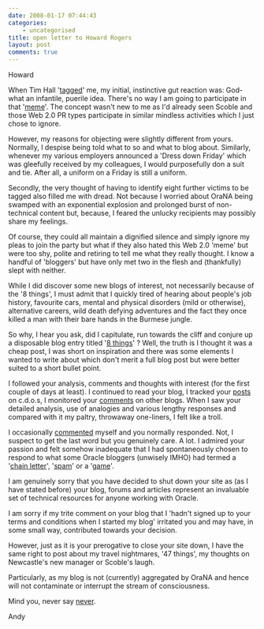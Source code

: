 ```yaml
---
date: 2008-01-17 07:44:43
categories:
    - uncategorised
title: open letter to Howard Rogers
layout: post
comments: true
---
```

Howard

When Tim Hall
'[tagged](http://www.oracle-base.com/blog/2008/01/09/tag-here-goes-a-chain-letter/)'
me, my initial, instinctive gut reaction was: God- what an infantile,
puerile idea. There's no way I am going to participate in that
'[meme](http://oracleappslab.com/2008/01/07/orablog-tag/)'. The concept
wasn't new to me as I'd already seen Scoble and those Web 2.0 PR types
participate in similar mindless activities which I just chose to ignore.

However, my reasons for objecting were slightly different from yours.
Normally, I despise being told what to so and what to blog about.
Similarly, whenever my various employers announced a 'Dress down Friday'
which was gleefully received by my colleagues, I would purposefully don
a suit and tie. After all, a uniform on a Friday is still a uniform.

Secondly, the very thought of having to identify eight further victims
to be tagged also filled me with dread. Not because I worried about
OraNA being swamped with an exponential explosion and prolonged burst of
non-technical content but, because, I feared the unlucky recipients may
possibly share my feelings.

Of course, they could all maintain a dignified silence and simply ignore
my pleas to join the party but what if they also hated this Web 2.0
'meme' but were too shy, polite and retiring to tell me what they really
thought. I know a handful of 'bloggers' but have only met two in the
flesh and (thankfully) slept with neither.

While I did discover some new blogs of interest, not necessarily because
of the '8 things', I must admit that I quickly tired of hearing about
people's job history, favourite cars, mental and physical disorders
(mild or otherwise), alternative careers, wild death defying adventures
and the fact they once killed a man with their bare hands in the Burmese
jungle.

So why, I hear you ask, did I capitulate, run towards the cliff and
conjure up a disposable blog entry titled '[8
things](http://www.nbrightside.com/blog/2008/01/09/8-things/)' ? Well,
the truth is I thought it was a cheap post, I was short on inspiration
and there was some elements I wanted to write about which don't merit a
full blog post but were better suited to a short bullet point.

I followed your analysis, comments and thoughts with interest (for the
first couple of days at least). I continued to read your blog, I tracked
your
[posts](http://groups.google.com/group/comp.databases.oracle.server/browse_thread/thread/3c87bec81e750ade/70cb3e2e81499c77?lnk=gst&q=hjr.pythian@gmail.com#70cb3e2e81499c77)
on c.d.o.s, I monitored your
[comments](http://oracledoug.com/serendipity/index.php?/archives/1375-I-hate-chain-letters-....html#c5586)
on other blogs. When I saw your detailed analysis, use of analogies and
various lengthy responses and compared with it my paltry, throwaway
one-liners, I felt like a troll.

I occasionally [commented](http://blogs.oracle.com/otn/2008/01/11#a1188)
myself and you normally responded. Not, I suspect to get the last word
but you genuinely care. A lot. I admired your passion and felt somehow
inadequate that I had spontaneously chosen to respond to what some
Oracle bloggers (unwisely IMHO) had termed a '[chain
letter](http://oracledoug.com/serendipity/index.php?/archives/1375-I-hate-chain-letters-....html)',
'[spam](http://awads.net/wp/2008/01/10/i-am-a-spammer-and-so-are-you-if-you-played-the-tag-game/)'
or a '[game](http://oracleappslab.com/2008/01/11/so-very-tired/)'.

I am genuinely sorry that you have decided to shut down your site as (as
I have stated before) your blog, forums and articles represent an
invaluable set of technical resources for anyone working with Oracle.

I am sorry if my trite comment on your blog that I 'hadn't signed up to
your terms and conditions when I started my blog' irritated you and may
have, in some small way, contributed towards your decision.

However, just as it is your prerogative to close your site down, I have
the same right to post about my travel nightmares, '47 things', my
thoughts on Newcastle's new manager or Scoble's laugh.

Particularly, as my blog is not (currently) aggregated by OraNA and
hence will not contaminate or interrupt the stream of consciousness.

Mind you, never say
[never](http://oraclesponge.wordpress.com/2006/12/27/so-farewell-then-dizwell/).

Andy

